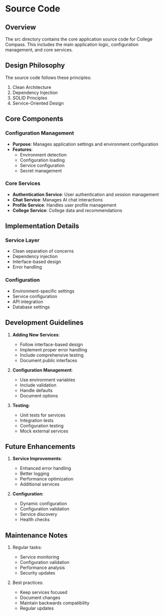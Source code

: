 # Source Code

## Overview

The src directory contains the core application source code for College Compass. This includes the main application logic, configuration management, and core services.

## Design Philosophy

The source code follows these principles:
1. Clean Architecture
2. Dependency Injection
3. SOLID Principles
4. Service-Oriented Design

## Core Components

### Configuration Management

- **Purpose**: Manages application settings and environment configuration
- **Features**:
  - Environment detection
  - Configuration loading
  - Service configuration
  - Secret management

### Core Services

- **Authentication Service**: User authentication and session management
- **Chat Service**: Manages AI chat interactions
- **Profile Service**: Handles user profile management
- **College Service**: College data and recommendations

## Implementation Details

### Service Layer
- Clean separation of concerns
- Dependency injection
- Interface-based design
- Error handling

### Configuration
- Environment-specific settings
- Service configuration
- API integration
- Database settings

## Development Guidelines

1. **Adding New Services**:
   - Follow interface-based design
   - Implement proper error handling
   - Include comprehensive testing
   - Document public interfaces

2. **Configuration Management**:
   - Use environment variables
   - Include validation
   - Handle defaults
   - Document options

3. **Testing**:
   - Unit tests for services
   - Integration tests
   - Configuration testing
   - Mock external services

## Future Enhancements

1. **Service Improvements**:
   - Enhanced error handling
   - Better logging
   - Performance optimization
   - Additional services

2. **Configuration**:
   - Dynamic configuration
   - Configuration validation
   - Service discovery
   - Health checks

## Maintenance Notes

1. Regular tasks:
   - Service monitoring
   - Configuration validation
   - Performance analysis
   - Security updates

2. Best practices:
   - Keep services focused
   - Document changes
   - Maintain backwards compatibility
   - Regular updates
